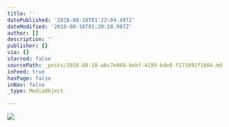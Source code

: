 ```yaml
---
title: ''
datePublished: '2016-08-18T01:22:04.497Z'
dateModified: '2016-08-18T01:20:28.987Z'
author: []
description: ''
publisher: {}
via: {}
starred: false
sourcePath: _posts/2016-08-18-a6c7e469-bebf-4199-bde8-f171091f1604.md
inFeed: true
hasPage: false
inNav: false
_type: MediaObject

---
```

![](https://the-grid-user-content.s3-us-west-2.amazonaws.com/36a85512-8e5f-4dc5-a658-ed2917faf32f.jpg)